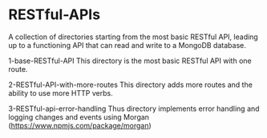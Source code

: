 # RESTful-APIs
A collection of directories starting from the most basic RESTful API, leading up to a functioning API that can read and write to a MongoDB database.

1-base-RESTful-API
This directory is the most basic RESTful API with one route.

2-RESTful-API-with-more-routes
This directory adds more routes and the ability to use more HTTP verbs.

3-RESTful-api-error-handling
Thus directory implements error handling and logging changes and events using Morgan (https://www.npmjs.com/package/morgan)
